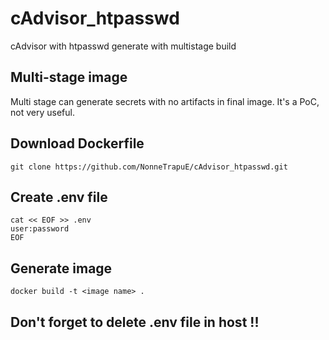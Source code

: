 # cAdvisor_htpasswd
cAdvisor with htpasswd generate with multistage build


## Multi-stage image

Multi stage can generate secrets with no artifacts in final image. It's a PoC, not very useful.

## Download Dockerfile

```
git clone https://github.com/NonneTrapuE/cAdvisor_htpasswd.git
```

## Create .env file

```
cat << EOF >> .env
user:password
EOF
```

## Generate image

```
docker build -t <image name> .
```

## Don't forget to delete .env file in host !!

